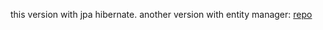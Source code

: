 this version with jpa hibernate.
another version with entity manager: [repo](https://github.com/OmarReda2/springboot-angular-ecommerce-project-2)
